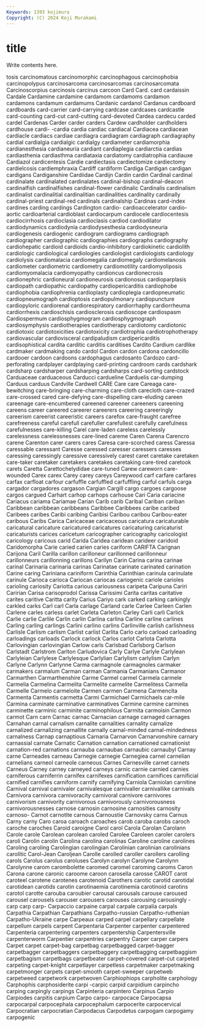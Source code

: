 ```yaml
---
Keywords: 1393 kojimura
Copyright: (C) 2024 Koji Murakami
---
```


# title

Write contents here.



tosis carcinomatous carcinomorphic carcinophagous
carcinophobia carcinopolypus carcinosarcoma carcinosarcomas carcinosarcomata Carcinoscorpius carcinosis carcinus carcoon Card
Card. card cardaissin Cardale Cardamine cardamine cardamom cardamoms cardamon cardamons
cardamum cardamums Cardanic cardanol Cardanus cardboard cardboards card-carrier card-carrying cardcase
cardcases cardcastle card-counting card-cut card-cutting card-devoted Cardea cardecu carded cardel
Cardenas Carder carder carders Cardew cardholder cardholders cardhouse cardi- -cardia
cardia cardiac cardiacal Cardiacea cardiacean cardiacle cardiacs cardiae cardiagra cardiagram
cardiagraph cardiagraphy cardial cardialgia cardialgic cardialgy cardiameter cardiamorphia cardianesthesia cardianeuria
cardiant cardiaplegia cardiarctia cardias cardiasthenia cardiasthma cardiataxia cardiatomy cardiatrophia cardiauxe
Cardiazol cardicentesis Cardie cardiectasis cardiectomize cardiectomy cardielcosis cardiemphraxia Cardiff cardiform
Cardiga Cardigan cardigan cardigans Cardiganshire Cardiidae Cardijn Cardin cardin Cardinal
cardinal cardinalate cardinalated cardinalates cardinal-bishop cardinal-deacon cardinalfish cardinalfishes cardinal-flower cardinalic
Cardinalis cardinalism cardinalist cardinalitial cardinalitian cardinalities cardinality cardinally cardinal-priest cardinal-red
cardinals cardinalship Cardinas card-index cardines carding cardings Cardington cardio- cardioaccelerator
cardio-aortic cardioarterial cardioblast cardiocarpum cardiocele cardiocentesis cardiocirrhosis cardioclasia cardioclasis cardiod
cardiodilator cardiodynamics cardiodynia cardiodysesthesia cardiodysneuria cardiogenesis cardiogenic cardiogram cardiograms cardiograph
cardiographer cardiographic cardiographies cardiographs cardiography cardiohepatic cardioid cardioids cardio-inhibitory cardiokinetic
cardiolith cardiologic cardiological cardiologies cardiologist cardiologists cardiology cardiolysis cardiomalacia cardiomegalia
cardiomegaly cardiomelanosis cardiometer cardiometric cardiometry cardiomotility cardiomyoliposis cardiomyomalacia cardiomyopathy cardioncus
cardionecrosis cardionephric cardioneural cardioneurosis cardionosus cardioparplasis cardiopath cardiopathic cardiopathy cardiopericarditis
cardiophobe cardiophobia cardiophrenia cardioplasty cardioplegia cardiopneumatic cardiopneumograph cardioptosis cardiopulmonary cardiopuncture
cardiopyloric cardiorenal cardiorespiratory cardiorrhaphy cardiorrheuma cardiorrhexis cardioschisis cardiosclerosis cardioscope cardiospasm
Cardiospermum cardiosphygmogram cardiosphygmograph cardiosymphysis cardiotherapies cardiotherapy cardiotomy cardiotonic cardiotoxic cardiotoxicities
cardiotoxicity cardiotrophia cardiotrophotherapy cardiovascular cardiovisceral cardipaludism cardipericarditis cardisophistical cardita carditic
carditis carditises Cardito Cardium cardlike cardmaker cardmaking cardo cardol Cardon
cardon cardona cardoncillo cardooer cardoon cardoons cardophagus cardosanto Cardozo card-perforating
cardplayer cardplaying card-printing cardroom cards cardshark cardsharp cardsharper cardsharping cardsharps
card-sorting cardstock Carduaceae carduaceous Carducci cardueline Carduelis car-dumping Carduus carduus
Cardville Cardwell CARE Care care Careaga care-bewitching care-bringing care-charming care-cloth
carecloth care-crazed care-crossed cared care-defying care-dispelling care-eluding careen careenage care-encumbered
careened careener careeners careening careens career careered careerer careerers careering
careeringly careerism careerist careeristic careers carefox care-fraught carefree carefreeness careful
carefull carefuller carefullest carefully carefulness carefulnesses care-killing Carel care-laden careless
carelessly carelessness carelessnesses care-lined careme Caren Carena Carencro carene Carenton
carer carers cares Caresa care-scorched caress Caressa caressable caressant Caresse
caressed caresser caressers caresses caressing caressingly caressive caressively carest caret
caretake caretaken care-taker caretaker caretakers caretakes caretaking care-tired caretook carets
Caretta Carettochelydidae care-tuned Carew careworn care-wounded Carex carex Carey carey
careys Careywood carf carfare carfares carfax carfloat carfour carfuffle carfuffled
carfuffling carful carfuls carga cargador cargadores cargason Cargian Cargill cargo
cargoes cargoose cargos cargued Carhart carhop carhops carhouse Cari Caria
cariacine Cariacus cariama Cariamae Carian Carib carib Caribal Cariban cariban
Caribbean caribbean caribbeans Caribbee Caribbees caribe caribed Caribees caribes Caribi
caribing Caribisi Caribou caribou Caribou-eater caribous Caribs Carica Caricaceae caricaceous
caricatura caricaturable caricatural caricature caricatured caricatures caricaturing caricaturist caricaturists carices
caricetum caricographer caricography caricologist caricology caricous carid Carida Caridea caridean
carideer caridoid Caridomorpha Carie caried carien caries cariform CARIFTA Carignan
Carijona Caril Carilla carillon carilloneur carillonned carillonneur carillonneurs carillonning carillons
Carilyn Carin Carina carina carinae carinal Carinaria carinaria carinas Carinatae
carinate carinated carination Carine caring Cariniana cariniform Carinthia Carinthian carinula
carinulate carinule Carioca carioca Cariocan cariocas cariogenic cariole carioles carioling
cariosity Cariotta carious cariousness caripeta Caripuna Cariri Caririan Carisa carisoprodol
Carissa Carissimi Carita caritas caritative carites caritive Caritta carity Carius
Cariyo cark carked carking carkingly carkled carks Carl carl Carla
carlage Carland carle Carlee Carleen Carlen Carlene carles carless carlet
Carleta Carleton Carley Carli carli Carlick Carlie carlie Carlile Carlin
carlin Carlina carlina Carline carline carlines Carling carling carlings Carlini
carlino carlins Carlinville carlish carlishness Carlisle Carlism carlism Carlist carlist
Carlita Carlo carlo carload carloading carloadings carloads Carlock carlock Carlos
carlot Carlota Carlotta Carlovingian carlovingian Carlow carls Carlsbad Carlsborg Carlson
Carlstadt Carlstrom Carlton Carludovica Carly Carlye Carlyle Carlylean Carlyleian Carlylese
Carlylesque Carlylian Carlylism carlylism Carlyn Carlyne Carlynn Carlynne Carma carmagnole
carmagnoles carmaker carmakers carmalum Carman carman Carmania Carmanians Carmanor Carmarthen
Carmarthenshire Carme Carmel carmel Carmela carmele Carmelia Carmelina Carmelita Carmelite
carmelite Carmelitess Carmella Carmelle Carmelo carmeloite Carmen carmen Carmena Carmencita
Carmenta Carmentis carmetta Carmi Carmichael Carmichaels car-mile Carmina carminate carminative
carminatives Carmine carmine carmines carminette carminic carminite carminophilous Carmita carmoisin
Carmon carmot Carn carn Carnac carnac Carnacian carnage carnaged carnages
Carnahan carnal carnalism carnalite carnalities carnality carnalize carnalized carnalizing carnallite
carnally carnal-minded carnal-mindedness carnalness Carnap carnaptious Carnaria Carnarvon Carnarvonshire carnary
carnassial carnate Carnatic Carnation carnation carnationed carnationist carnation-red carnations carnauba
carnaubas carnaubic carnaubyl Carnay carne Carneades carneau Carnegie carnegie Carnegiea
carnel carnelian carnelians carneol carneole carneous Carnes Carnesville carnet carnets
Carneus Carney carney carneyed carneys carnic carnie carnied carnies carniferous
carniferrin carnifex carnifexes carnification carnifices carnificial carnified carnifies carniform carnify
carnifying Carniola Carniolan carnitine Carnival carnival carnivaler carnivalesque carnivaller carnivallike
carnivals Carnivora carnivora carnivoracity carnivoral carnivore carnivores carnivorism carnivority carnivorous
carnivorously carnivorousness carnivorousnesses carnose carnosin carnosine carnosities carnosity carnoso- Carnot
carnotite carnous Carnoustie Carnovsky carns Carnus Carny carny Caro caroa
caroach caroaches carob caroba carobs caroch caroche caroches Caroid caroigne
Carol carol Carola Carolan Carolann Carole carole Carolean carolean caroled
Carolee Caroleen caroler carolers caroli Carolin carolin Carolina carolina carolinas
Caroline caroline carolines Caroling caroling Carolingian carolingian Carolinian carolinian carolinians
carolitic Carol-Jean Caroljean Carolle carolled caroller carollers carolling carols Carolus
carolus caroluses Carolyn carolyn Carolyne Carolynn Carolynne carom carombolette caromed
caromel caroming caroms Caron Carona carone caronic caroome caroon carosella
carosse CAROT carot caroteel carotene carotenes carotenoid Carothers carotic carotid
carotidal carotidean carotids carotin carotinaemia carotinemia carotinoid carotins carotol carotte
carouba caroubier carousal carousals carouse caroused carousel carousels carouser carousers
carouses carousing carousingly -carp carp carp- Carpaccio carpaine carpal carpale
carpalia carpals Carpathia Carpathian Carpathians Carpatho-russian Carpatho-ruthenian Carpatho-Ukraine carpe Carpeaux
carped carpel carpellary carpellate carpellum carpels carpent Carpentaria Carpenter carpenter
carpentered Carpenteria carpentering carpenters carpentership Carpentersville carpenterworm Carpentier carpentries carpentry
Carper carper carpers Carpet carpet carpet-bag carpetbag carpetbagged carpet-bagger carpetbagger
carpetbaggers carpetbaggery carpetbagging carpetbaggism carpetbagism carpetbags carpetbeater carpet-covered carpet-cut carpeted
carpeting carpet-knight carpetlayer carpetless carpetmaker carpetmaking carpetmonger carpets carpet-smooth carpet-sweeper
carpetweb carpetweed carpetwork carpetwoven Carphiophiops carpholite carphology Carphophis carphosiderite carpi
-carpic carpid carpidium carpincho carping carpingly carpings Carpinteria carpintero Carpinus
Carpio Carpiodes carpitis carpium Carpo carpo- carpocace Carpocapsa carpocarpal carpocephala
carpocephalum carpocerite carpocervical Carpocratian carpocratian Carpodacus Carpodetus carpogam carpogamy carpogenic
